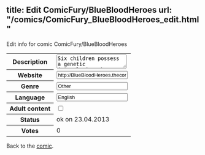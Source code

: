 title: Edit ComicFury/BlueBloodHeroes
url: "/comics/ComicFury_BlueBloodHeroes_edit.html"
---
Edit info for comic ComicFury/BlueBloodHeroes

<form name="comic" action="http://gaepostmail.appengine.com/comic" name="post">
<table class="comicinfo">
<tr>
<th>Description</th><td><textarea name="description">Six children possess a genetic irregularity that grants them super-human powers and turns their blood blue. As criminals and injustice begin to rise in their hometown, they decide to form a superhero team.</textarea></td>
</tr>
<tr>
<th>Website</th><td><input type="text" name="url" value="http://BlueBloodHeroes.thecomicseries.com/"/></td>
</tr>
<tr>
<th>Genre</th><td><input type="text" name="genre" value="Other"/></td>
</tr>
<tr>
<th>Language</th><td><input type="text" name="language" value="English"/></td>
</tr>
<tr>
<th>Adult content</th><td><input type="checkbox" name="adult" value="adult" /></td>
</tr>
<tr>
<th>Status</th><td>ok on 23.04.2013</td>
</tr>
<tr>
<th>Votes</th><td>0</div></td>
</tr>
</table>
</form>

Back to the [comic](/comics/ComicFury_BlueBloodHeroes.html).
